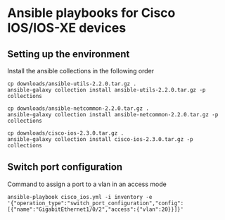 # Ansible playbooks for Cisco IOS/IOS-XE devices

## Setting up the environment 

Install the ansible collections in the following order
```shell
cp downloads/ansible-utils-2.2.0.tar.gz .
ansible-galaxy collection install ansible-utils-2.2.0.tar.gz -p collections

cp downloads/ansible-netcommon-2.2.0.tar.gz .
ansible-galaxy collection install ansible-netcommon-2.2.0.tar.gz -p collections

cp downloads/cisco-ios-2.3.0.tar.gz .
ansible-galaxy collection install cisco-ios-2.3.0.tar.gz -p collections

```

## Switch port configuration 

Command to assign a port to a vlan in an access mode
```shell
ansible-playbook cisco_ios.yml -i inventory -e '{"operation_type":"switch_port_configuration","config":[{"name":"GigabitEthernet1/0/2","access":{"vlan":20}}]}'
```











